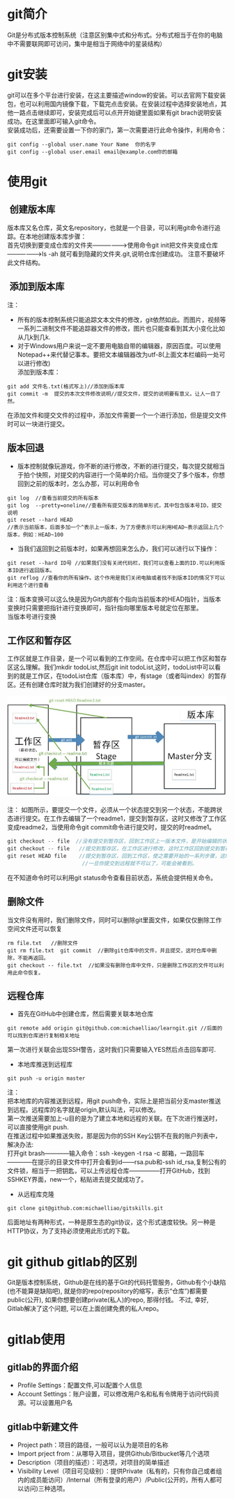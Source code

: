 # git简介
Git是分布式版本控制系统（注意区别集中式和分布式。分布式相当于在你的电脑中不需要联网即可访问，集中是相当于网络中的星装结构）
# git安装
git可以在多个平台进行安装，在这主要描述window的安装。可以去官网下载安装包，也可以利用国内镜像下载，下载完点击安装。在安装过程中选择安装地点，其他一路点击继续即可，安装完成后可以点开开始键里面如果有git brach说明安装成功。在这里面即可输入git命令。<br>
安装成功后，还需要设置一下你的家门，第一次需要进行此命令操作，利用命令：
```
git config --global user.name Your Name  你的名字
git config --global user.email email@example.com你的邮箱
```
# 使用git
##  创建版本库
版本库又名仓库，英文名repository，也就是一个目录，可以利用git命令进行追踪。在本地创建版本库步骤：<br>
首先切换到要变成仓库的文件夹——————>使用命令git init把文件夹变成仓库——————>ls -ah 就可看到隐藏的文件夹.git,说明仓库创建成功。 注意不要破坏此文件结构。
##  添加到版本库
注：<br>
* 所有的版本控制系统只能追踪文本文件的修改，git依然如此。而图片，视频等一系列二进制文件不能追踪器文件的修改，图片也只能查看到其大小变化比如从几k到几k.
* 对于Windows用户来说一定不要用电脑自带的编辑器，原因百度。可以使用Notepad++来代替记事本。要把文本编辑器改为utf-8(上面文本栏编码一处可以进行修改)
<br>添加到版本库：
```
git add 文件名.txt(格式写上)//添加到版本库
git commit -m  提交的本次文件修改说明//提交文件，提交的说明要有意义。让人一目了然。
```
在添加文件和提交文件的过程中，添加文件需要一个一个进行添加，但是提交文件时可以一块进行提交。
## 版本回退
* 版本控制就像玩游戏，你不断的进行修改，不断的进行提交，每次提交就相当于拍个快照，对提交的内容进行一个简单的介绍。当你提交了多个版本，你想回到之前的版本时，怎么办那，可以利用命令
```
git log  //查看当前提交的所有版本
git log  --pretty=oneline//查看所有提交版本的简单形式，其中包含版本号ID，提交说明
git reset --hard HEAD 
//表示当前版本，后面多加一个^表示上一版本，为了方便表示可以利用HEAD~表示返回上几个版本，例如：HEAD~100
```
* 当我们返回到之前版本时，如果再想回来怎么办，我们可以进行以下操作：
```
git reset --hard ID号 //如果我们没有关闭代码栏，我们可以查看上面的ID.可以利用版本ID进行返回版本。
git reflog //查看你的所有操作。这个作用是我们关闭电脑或者找不到版本ID的情况下可以利用这个进行查看
```
注：版本变换可以这么快是因为Git内部有个指向当前版本的HEAD指针，当版本变换时只需要把指针进行变换即可，指针指向哪里版本号就定位在那里。<br>
当版本号进行变换
## 工作区和暂存区
工作区就是工作目录，是一个可以看到的工作空间。在仓库中可以把工作区和暂存区这么理解。我们mkdir todoList,然后git init todoList,这时，todoList中可以看到的就是工作区，在todoList仓库（版本库）中，有stage（或者叫index）的暂存区。还有创建仓库时就为我们创建好的分支master。<br><br>
![工作区与暂存区工作流程图片](https://github.com/mkkeliping/fujianyirong/blob/master/picture/gitStatus.jpg)<br><br>
注：
如图所示，要提交一个文件，必须从一个状态提交到另一个状态，不能跨状态进行提交。在工作去编辑了一个readme1，提交到暂存区，这时又修改了工作区变成readme2，当使用命令git commit命令进行提交时，提交的时readme1。
```.c
git checkout -- file  //没有提交到暂存区，回到工作区上一版本文件，是开始编辑的状态。
git checkout -- file   //提交到暂存区，在工作区进行修改，这时工作区回到提交到暂存区的状态
git reset HEAD file    //提交到暂存区，回到工作区，使之需要开始的一系列步骤，这时不在暂存区。
                        //一旦你提交到远程就不可以了，可能会被看到。
```
在不知道命令时可以利用git status命令查看目前状态，系统会提供相关命令。
## 删除文件
当文件没有用时，我们删除文件，同时可以删除git里面文件，如果仅仅删除工作空间文件还可以恢复
```
rm file.txt   //删除文件
git rm file.txt  git commit  //删除git仓库中的文件，并且提交，这时仓库中删除，不能再返回。
git checkout -- file.txt  //如果没有删除仓库中文件，只是删除工作区的文件可以利用此命令恢复。
```
## 远程仓库
* 首先在GitHub中创建仓库，然后需要关联本地仓库
```
git remote add origin git@github.com:michaelliao/learngit.git //后面的可以找到仓库进行复制相关地址
```
第一次进行关联会出现SSH警告，这时我们只需要输入YES然后点击回车即可.
* 本地库推送到远程库
```
git push -u origin master 
```
注：<br>
把本地库的内容推送到远程，用git push命令，实际上是把当前分支master推送到远程。远程库的名字就是origin,默认叫法，可以修改。<br>
第一次推送需要加上-u目的是为了建立本地和远程的关联。在下次进行推送时，可以直接使用git push.<br>
在推送过程中如果推送失败，那是因为你的SSH Key公钥不在我的账户列表中，解决办法:<br>
打开git brash————输入命令：ssh -keygen -t rsa -c 邮箱，一路回车————在提示的目录文件中打开会看到id——rsa.pub和-ssh id_rsa,复制公有的文件锁，相当于一把钥匙，可以上传远程仓库—————打开GitHub，找到SSHKEY界面，new一个，粘贴进去提交就成功了。
* 从远程库克隆
```
git clone git@github.com:michaelliao/gitskills.git
```
后面地址有两种形式，一种是原生态的git协议，这个形式速度较快。另一种是HTTP协议，为了支持必须使用此形式的下载。
# git github gitlab的区别
Git是版本控制系统，Github是在线的基于Git的代码托管服务，Github有个小缺陷 (也不能算是缺陷吧), 就是你的repo(repository的缩写，表示“仓库”)都需要public(公开), 如果你想要创建private(私人)的repo, 那得付钱。
不过, 幸好, Gitlab解决了这个问题, 可以在上面创建免费的私人repo。
# gitlab使用
## gitlab的界面介绍
* Profile Settings：配置文件,可以配置个人信息<br>
* Account Settings：账户设置，可以修改用户名和私有令牌用于访问代码资源。可以设置用户名<br>
## gitlab中新建文件
* Project path：项目的路径，一般可以认为是项目的名称<br>
* Import prject from：从哪导入项目，提供Github/Bitbucket等几个选项<br>
* Description（项目的描述）：可选项，对项目的简单描述<br>
* Visibility Level（项目可见级别）：提供Private（私有的，只有你自己或者组内的成员能访问）/Internal（所有登录的用户）/Public(公开的，所有人都可以访问)三种选项。<br>
